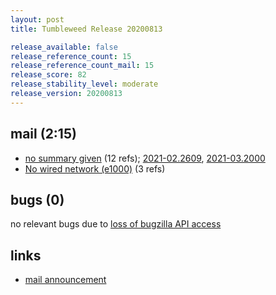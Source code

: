 ```yaml
---
layout: post
title: Tumbleweed Release 20200813

release_available: false
release_reference_count: 15
release_reference_count_mail: 15
release_score: 82
release_stability_level: moderate
release_version: 20200813
---
```


## mail (2:15)

- [no summary given](https://github.com/boombatower/tumbleweed-review/issues/10) (12 refs); [2021-02.2609](https://github.com/boombatower/tumbleweed-review/issues/10), [2021-03.2000](https://github.com/boombatower/tumbleweed-review/issues/10)
- [No wired network (e1000)](https://lists.opensuse.org/opensuse-factory/2020-08/msg00118.html) (3 refs)

## bugs (0)

<!--more-->

no relevant bugs due to [loss of bugzilla API access](https://bugzilla.opensuse.org/show_bug.cgi?id=1157722)



## links

- [mail announcement](https://github.com/boombatower/tumbleweed-review/issues/10)
